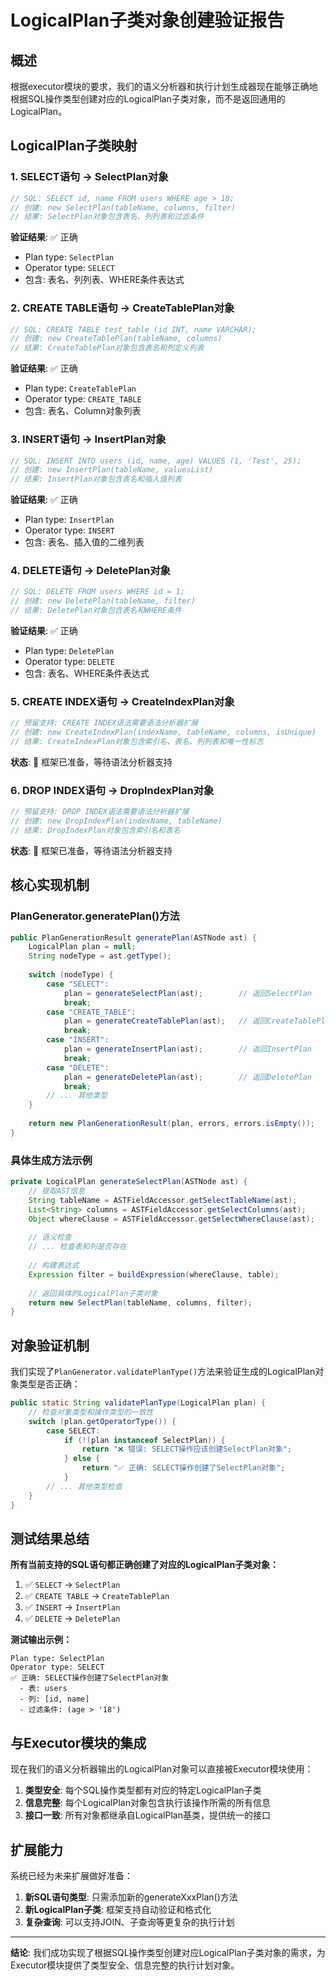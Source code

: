 # LogicalPlan子类对象创建验证报告

## 概述
根据executor模块的要求，我们的语义分析器和执行计划生成器现在能够正确地根据SQL操作类型创建对应的LogicalPlan子类对象，而不是返回通用的LogicalPlan。

## LogicalPlan子类映射

### 1. SELECT语句 → SelectPlan对象
```java
// SQL: SELECT id, name FROM users WHERE age > 18;
// 创建: new SelectPlan(tableName, columns, filter)
// 结果: SelectPlan对象包含表名、列列表和过滤条件
```

**验证结果**: ✅ 正确
- Plan type: `SelectPlan`
- Operator type: `SELECT`
- 包含: 表名、列列表、WHERE条件表达式

### 2. CREATE TABLE语句 → CreateTablePlan对象
```java
// SQL: CREATE TABLE test_table (id INT, name VARCHAR);
// 创建: new CreateTablePlan(tableName, columns)
// 结果: CreateTablePlan对象包含表名和列定义列表
```

**验证结果**: ✅ 正确
- Plan type: `CreateTablePlan`
- Operator type: `CREATE_TABLE`
- 包含: 表名、Column对象列表

### 3. INSERT语句 → InsertPlan对象
```java
// SQL: INSERT INTO users (id, name, age) VALUES (1, 'Test', 25);
// 创建: new InsertPlan(tableName, valuesList)
// 结果: InsertPlan对象包含表名和插入值列表
```

**验证结果**: ✅ 正确
- Plan type: `InsertPlan`
- Operator type: `INSERT`
- 包含: 表名、插入值的二维列表

### 4. DELETE语句 → DeletePlan对象
```java
// SQL: DELETE FROM users WHERE id = 1;
// 创建: new DeletePlan(tableName, filter)
// 结果: DeletePlan对象包含表名和WHERE条件
```

**验证结果**: ✅ 正确
- Plan type: `DeletePlan`
- Operator type: `DELETE`
- 包含: 表名、WHERE条件表达式

### 5. CREATE INDEX语句 → CreateIndexPlan对象
```java
// 预留支持: CREATE INDEX语法需要语法分析器扩展
// 创建: new CreateIndexPlan(indexName, tableName, columns, isUnique)
// 结果: CreateIndexPlan对象包含索引名、表名、列列表和唯一性标志
```

**状态**: 🔄 框架已准备，等待语法分析器支持

### 6. DROP INDEX语句 → DropIndexPlan对象
```java
// 预留支持: DROP INDEX语法需要语法分析器扩展
// 创建: new DropIndexPlan(indexName, tableName)
// 结果: DropIndexPlan对象包含索引名和表名
```

**状态**: 🔄 框架已准备，等待语法分析器支持

## 核心实现机制

### PlanGenerator.generatePlan()方法
```java
public PlanGenerationResult generatePlan(ASTNode ast) {
    LogicalPlan plan = null;
    String nodeType = ast.getType();
    
    switch (nodeType) {
        case "SELECT":
            plan = generateSelectPlan(ast);        // 返回SelectPlan
            break;
        case "CREATE_TABLE":
            plan = generateCreateTablePlan(ast);   // 返回CreateTablePlan
            break;
        case "INSERT":
            plan = generateInsertPlan(ast);        // 返回InsertPlan
            break;
        case "DELETE":
            plan = generateDeletePlan(ast);        // 返回DeletePlan
            break;
        // ... 其他类型
    }
    
    return new PlanGenerationResult(plan, errors, errors.isEmpty());
}
```

### 具体生成方法示例
```java
private LogicalPlan generateSelectPlan(ASTNode ast) {
    // 提取AST信息
    String tableName = ASTFieldAccessor.getSelectTableName(ast);
    List<String> columns = ASTFieldAccessor.getSelectColumns(ast);
    Object whereClause = ASTFieldAccessor.getSelectWhereClause(ast);
    
    // 语义检查
    // ... 检查表和列是否存在
    
    // 构建表达式
    Expression filter = buildExpression(whereClause, table);
    
    // 返回具体的LogicalPlan子类对象
    return new SelectPlan(tableName, columns, filter);
}
```

## 对象验证机制

我们实现了`PlanGenerator.validatePlanType()`方法来验证生成的LogicalPlan对象类型是否正确：

```java
public static String validatePlanType(LogicalPlan plan) {
    // 检查对象类型和操作类型的一致性
    switch (plan.getOperatorType()) {
        case SELECT:
            if (!(plan instanceof SelectPlan)) {
                return "❌ 错误: SELECT操作应该创建SelectPlan对象";
            } else {
                return "✅ 正确: SELECT操作创建了SelectPlan对象";
            }
        // ... 其他类型检查
    }
}
```

## 测试结果总结

**所有当前支持的SQL语句都正确创建了对应的LogicalPlan子类对象：**

1. ✅ `SELECT` → `SelectPlan`
2. ✅ `CREATE TABLE` → `CreateTablePlan` 
3. ✅ `INSERT` → `InsertPlan`
4. ✅ `DELETE` → `DeletePlan`

**测试输出示例：**
```
Plan type: SelectPlan
Operator type: SELECT
✅ 正确: SELECT操作创建了SelectPlan对象
  - 表: users
  - 列: [id, name]
  - 过滤条件: (age > '18')
```

## 与Executor模块的集成

现在我们的语义分析器输出的LogicalPlan对象可以直接被Executor模块使用：

1. **类型安全**: 每个SQL操作类型都有对应的特定LogicalPlan子类
2. **信息完整**: 每个LogicalPlan对象包含执行该操作所需的所有信息
3. **接口一致**: 所有对象都继承自LogicalPlan基类，提供统一的接口

## 扩展能力

系统已经为未来扩展做好准备：

1. **新SQL语句类型**: 只需添加新的generateXxxPlan()方法
2. **新LogicalPlan子类**: 框架支持自动验证和格式化
3. **复杂查询**: 可以支持JOIN、子查询等更复杂的执行计划

---

**结论**: 我们成功实现了根据SQL操作类型创建对应LogicalPlan子类对象的需求，为Executor模块提供了类型安全、信息完整的执行计划对象。
